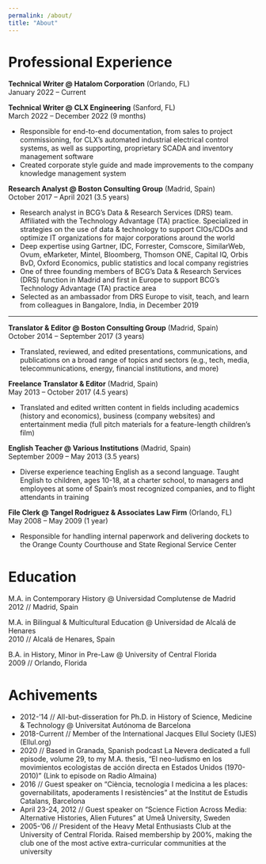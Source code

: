 ```yaml
---
permalink: /about/
title: "About"
---
```


# Professional Experience
**Technical Writer @ Hatalom Corporation** (Orlando, FL)  
January 2022 – Current

**Technical Writer @ CLX Engineering** (Sanford, FL)  
March 2022 – December 2022 (9 months)
- Responsible for end-to-end documentation, from sales to project commissioning, for CLX’s automated industrial electrical control systems, as well as supporting, proprietary SCADA and inventory management software
- Created corporate style guide and made improvements to the company knowledge management system

**Research Analyst @ Boston Consulting Group** (Madrid, Spain)  
October 2017 – April 2021 (3.5 years)
- Research analyst in BCG’s Data & Research Services (DRS) team. Affiliated with the Technology Advantage (TA) practice. Specialized in strategies on the use of data & technology to support CIOs/CDOs and optimize IT organizations for major corporations around the world
- Deep expertise using Gartner, IDC, Forrester, Comscore, SimilarWeb, Ovum, eMarketer, Mintel, Bloomberg, Thomson ONE, Capital IQ, Orbis BvD, Oxford Economics, public statistics and local company registries
- One of three founding members of BCG’s Data & Research Services (DRS) function in Madrid and first in Europe to support BCG’s Technology Advantage (TA) practice area
- Selected as an ambassador from DRS Europe to visit, teach, and learn from colleagues in Bangalore, India, in December 2019

---

**Translator & Editor @ Boston Consulting Group** (Madrid, Spain)  
October 2014 – September 2017 (3 years)
- Translated, reviewed, and edited presentations, communications, and publications on a broad range of topics and sectors (e.g., tech, media, telecommunications, energy, financial institutions, and more)

**Freelance Translator & Editor** (Madrid, Spain)  
May 2013 – October 2017 (4.5 years)
- Translated and edited written content in fields including academics (history and economics), business (company websites) and entertainment media (full pitch materials for a feature-length children’s film)

**English Teacher @ Various Institutions** (Madrid, Spain)  
September 2009 – May 2013 (3.5 years)
- Diverse experience teaching English as a second language. Taught English to children, ages 10-18, at a charter school, to managers and employees at some of Spain’s most recognized companies, and to flight attendants in training

**File Clerk @ Tangel Rodriguez & Associates Law Firm** (Orlando, FL)  
May 2008 – May 2009 (1 year)
- Responsible for handling internal paperwork and delivering dockets to the Orange County Courthouse and State Regional Service Center

# Education
M.A. in Contemporary History @ Universidad Complutense de Madrid  
2012 // Madrid, Spain

M.A. in Bilingual & Multicultural Education @ Universidad de Alcalá de Henares  
2010 // Alcalá de Henares, Spain

B.A. in History, Minor in Pre-Law @ University of Central Florida  
2009 // Orlando, Florida

# Achivements
- 2012-’14 // All-but-disseration for Ph.D. in History of Science, Medicine & Technology @ Universitat Autónoma de Barcelona
- 2018-Current // Member of the International Jacques Ellul Society (IJES) (Ellul.org)
- 2020 // Based in Granada, Spanish podcast La Nevera dedicated a full episode, volume 29, to my M.A. thesis, “El neo-ludismo en los movimientos ecologistas de acción directa en Estados Unidos (1970-2010)” (Link to episode on Radio Almaina)
- 2016 // Guest speaker on “Ciència, tecnologia I medicina a les places: governabilitats,
apoderaments I resistències” at the Institut de Estudis Catalans, Barcelona
- April 23-24, 2012 // Guest speaker on “Science Fiction Across Media: Alternative
Histories, Alien Futures” at Umeå University, Sweden
- 2005-’06 // President of the Heavy Metal Enthusiasts Club at the University of Central Florida. Raised membership by 200%, making the club one of the most active extra-curricular communities at the university
